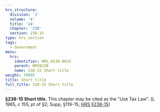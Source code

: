 ```yaml
---
hrs_structure:
  division: '1'
  volume: '4'
  title: '14'
  chapter: '238'
  section: 238-15
type: hrs_section
tags:
  - Government
menu:
  hrs:
    identifier: HRS_0238-0015
    parent: HRS0238
    name: 238-15 Short title
weight: 70095
title: Short title
full_title: 238-15 Short title
---
```

**§238-15 Short title.** This chapter may be cited as the "Use Tax Law". [L 1965, c 155, pt of §2; Supp, §119-15; [HRS §238-15](/title-14/chapter-238/section-238-15/)]